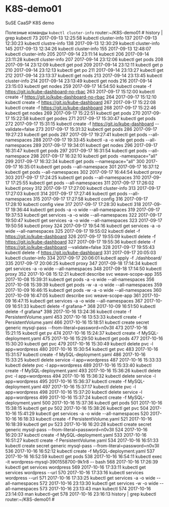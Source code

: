 # K8S-demo01
SuSE CaaSP K8S demo

Полезные команды
`kubectl cluster-info`
router:~/K8S-demo01 # history | grep kubectl
   73  2017-09-13 12:25:58 kubectl cluster-info
  137  2017-09-13 12:30:23 kubectl clustre-info
  138  2017-09-13 12:30:29 kubectl cluster-info
  145  2017-09-13 12:34:26 kubectl cluster-info
  155  2017-09-13 12:48:07 kubectl cluster-info
  205  2017-09-14 23:11:14 kubectl 
  206  2017-09-14 23:11:28 kubectl cluster-info
  207  2017-09-14 23:12:06 kubectl get pods
  208  2017-09-14 23:12:09 kubectl get pod
  209  2017-09-14 23:12:11 kubectl get p
  210  2017-09-14 23:12:13 kubectl get po
  211  2017-09-14 23:13:27 kubectl get 
  212  2017-09-14 23:13:37 kubectl get nods
  213  2017-09-14 23:13:45 kubectl cluster-info
  214  2017-09-14 23:13:49 kubectl get nods
  216  2017-09-14 23:15:03 kubectl get nodes
  259  2017-09-17 14:54:50 kubectl create -f https://git.io/kube-dashboard-no-rbac
  263  2017-09-17 15:12:00 kubectl create -f https://git.io/kube-dashboard-no-rbac
  264  2017-09-17 15:12:10 kubectl create -f https://git.io/kube-dashboard
  267  2017-09-17 15:22:08 kubectl create -f https://git.io/kube-dashboard
  268  2017-09-17 15:22:46 kubectl get nodes
  269  2017-09-17 15:22:51 kubectl get pods
  270  2017-09-17 15:22:58 kubectl get podes
  271  2017-09-17 15:30:47 kubectl get pods
  272  2017-09-17 15:31:15 kubectl create -f https://git.io/kube-dashboard --validate=false
  273  2017-09-17 15:31:32 kubectl get pods
  286  2017-09-17 19:27:23 kubectl get pods
  287  2017-09-17 19:27:41 kubectl get pods --all-namespaces
  288  2017-09-17 19:33:45 kubectl -a -o wide get pods --all-namespaces
  289  2017-09-17 19:34:01 kubectl get nodes
  296  2017-09-17 16:31:47 kubectl get pods
  297  2017-09-17 16:31:54 kubectl get pods --all-namespace
  298  2017-09-17 16:32:10 kubectl get pods -namespace="all"
  299  2017-09-17 16:32:34 kubectl get pods --namespace="all"
  300  2017-09-17 16:35:01 kubectl get pods --all-namespace
  301  2017-09-17 16:37:12 kubectl get pods --all-namespaces
  302  2017-09-17 16:44:54 kubectl proxy
  303  2017-09-17 17:24:25 kubectl get pods --all-namespaces
  310  2017-09-17 17:25:55 kubectl get pods --all-namespaces
  311  2017-09-17 17:26:02 kubectl proxy
  312  2017-09-17 17:27:00 kubectl cluster-info
  313  2017-09-17 17:27:03 kubectl 
  314  2017-09-17 17:27:46 kubectl get pods --all-namespaces
  315  2017-09-17 17:27:58 kubectl config
  316  2017-09-17 17:28:10 kubectl config view
  317  2017-09-17 17:28:30 kubectl 
  318  2017-09-17 19:36:44 kubectl get pods -a -o wide --all-namespaces
  319  2017-09-17 19:37:53 kubectl get services -a -o wide --all-namespaces
  322  2017-09-17 19:50:47 kubectl get services -a -o wide --all-namespaces
  323  2017-09-17 19:50:56 kubectl proxy
  324  2017-09-17 19:54:16 kubectl get services -a -o wide --all-namespaces
  325  2017-09-17 19:55:02 kubectl delet -f https://git.io/kube-dashboard
  326  2017-09-17 19:55:09 kubectl delete -f https://git.io/kube-dashboard
  327  2017-09-17 19:55:36 kubectl delete -f https://git.io/kube-dashboard --validate=false
  328  2017-09-17 19:55:43 kubectl delete -f https://git.io/kube-dashboard
  331  2017-09-17 20:05:03 kubectl cluster-info
  334  2017-09-17 20:06:01 kubectl apply -f ./dashboard/
  335  2017-09-17 20:06:25 kubectl proxy
  347  2017-09-18 17:14:34 kubectl get services -a -o wide --all-namespaces
  348  2017-09-18 17:14:50 kubectl proxy
  352  2017-10-08 15:12:21 kubectl describe svc weave-scope-app
  355  2017-10-08 15:39:31 kubectl get pods -a -o wide --all-namespaces
  356  2017-10-08 15:39:39 kubectl get pods -w -a -o wide --all-namespaces
  359  2017-10-09 16:46:15 kubectl get pods -w -a -o wide --all-namespaces
  360  2017-10-09 16:47:05 kubectl describe svc weave-scope-app
  361  2017-10-09 16:47:15 kubectl get services -a -o wide --all-namespaces
  367  2017-10-09 16:51:33 kubectl delete -f grafana-*
  368  2017-10-09 16:51:50 kubectl delete -f grafana*
  398  2017-10-16 13:24:36 kubectl create -f PersistentVolume.yaml 
  453  2017-10-16 13:53:33 kubectl create -f PersistentVolume.yaml 
  466  2017-10-16 15:18:51 kubectl create secret generic mysql-pass --from-literal=password=n0v3ll
  473  2017-10-16 15:21:15 kubectl get pv
  474  2017-10-16 15:24:37 kubectl create -f MySQL-deployment.yaml 
  475  2017-10-16 15:29:50 kubectl get pods
  477  2017-10-16 15:30:20 kubectl get pvc
  479  2017-10-16 15:30:49 kubectl delete pvc -l app=wordpress
  480  2017-10-16 15:30:54 kubectl get pvc
  483  2017-10-16 15:31:57 kubectl create -f MySQL-deployment.yaml 
  486  2017-10-16 15:33:25 kubectl delete service -l app=wordpress
  487  2017-10-16 15:33:33 kubectl delete pvc -l app=wordpress
  489  2017-10-16 15:33:40 kubectl create -f MySQL-deployment.yaml 
  493  2017-10-16 15:36:26 kubectl delete pvc -l app=wordpress
  494  2017-10-16 15:36:32 kubectl delete service -l app=wordpress
  495  2017-10-16 15:36:37 kubectl create -f MySQL-deployment.yaml 
  497  2017-10-16 15:37:17 kubectl delete pvc -l app=wordpress
  498  2017-10-16 15:37:20 kubectl delete service -l app=wordpress
  499  2017-10-16 15:37:24 kubectl create -f MySQL-deployment.yaml 
  500  2017-10-16 15:37:36 kubectl get pods
  501  2017-10-16 15:38:15 kubectl get pv
  502  2017-10-16 15:38:26 kubectl get pvc
  504  2017-10-16 15:41:29 kubectl get services -a -o wide --all-namespaces
  520  2017-10-16 16:18:33 kubectl create -f PersistentVolume.yaml
  521  2017-10-16 16:18:39 kubectl get pv
  523  2017-10-16 16:20:28 kubectl create secret generic mysql-pass --from-literal=password=n0v3ll
  524  2017-10-16 16:20:37 kubectl create -f MySQL-deployment.yaml
  533  2017-10-16 16:51:27 kubectl create -f PersistentVolume.yaml
  534  2017-10-16 16:51:33 kubectl create secret generic mysql-pass --from-literal=password=n0v3ll
  536  2017-10-16 16:52:12 kubectl create -f MySQL-deployment.yaml
  537  2017-10-16 16:52:59 kubectl get pods
  538  2017-10-16 16:54:11 kubectl exec -it wordpress-mysql-3901558700-9k1r8 -- bash
  568  2017-10-16 17:26:39 kubectl get services wordpress
  569  2017-10-16 17:33:11 kubectl get services wordpress --url
  570  2017-10-16 17:33:16 kubectl services wordpress --url
  571  2017-10-16 17:33:25 kubectl get services -a -o wide --all-namespaces
  572  2017-10-16 23:13:30 kubectl get services -w -o wide --all-namespaces
  573  2017-10-16 23:13:43 man kubectl
  574  2017-10-16 23:14:03 man kubectl-get
  578  2017-10-16 23:16:13 history | grep kubectl
router:~/K8S-demo01 # 

